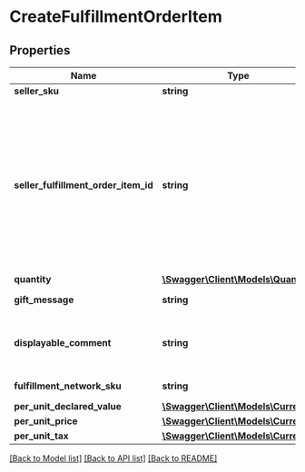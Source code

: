 # CreateFulfillmentOrderItem

## Properties
Name | Type | Description | Notes
------------ | ------------- | ------------- | -------------
**seller_sku** | **string** | The seller SKU of the item. | 
**seller_fulfillment_order_item_id** | **string** | A fulfillment order item identifier that the seller creates to track fulfillment order items. Used to disambiguate multiple fulfillment items that have the same seller SKU. For example, the seller might assign different SellerFulfillmentOrderItemId values to two items in a fulfillment order that share the same seller SKU but have different GiftMessage values. | 
**quantity** | [**\Swagger\Client\Models\Quantity**](Quantity.md) |  | 
**gift_message** | **string** | A message to the gift recipient, if applicable. | [optional] 
**displayable_comment** | **string** | Item-specific text that displays in recipient-facing materials such as the outbound shipment packing slip. | [optional] 
**fulfillment_network_sku** | **string** | Amazon&#x27;s fulfillment network SKU of the item. | [optional] 
**per_unit_declared_value** | [**\Swagger\Client\Models\Currency**](Currency.md) |  | [optional] 
**per_unit_price** | [**\Swagger\Client\Models\Currency**](Currency.md) |  | [optional] 
**per_unit_tax** | [**\Swagger\Client\Models\Currency**](Currency.md) |  | [optional] 

[[Back to Model list]](../../README.md#documentation-for-models) [[Back to API list]](../../README.md#documentation-for-api-endpoints) [[Back to README]](../../README.md)

